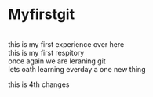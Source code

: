 # Myfirstgit
<br>
this is my first experience over here
<br>
this is my first respitory 
<br>
once again we are leraning git
<br>
lets oath learning everday a one new thing
<br>
<p>this is 4th changes</p>

